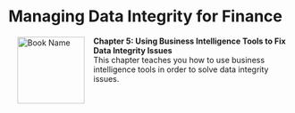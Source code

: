 # Managing Data Integrity for Finance

<a href="https://www.packtpub.com/product/managing-data-integrity-for-finance/9781837630141"><img src="https://content.packt.com/B19758/cover_image_small.jpg" alt="Book Name" height="120px" align="left" style="margin: 0px 15px; border-color: white; border-style: solid; border-width: 1px;"></a>

**Chapter 5: Using Business Intelligence Tools to Fix Data Integrity Issues** <br />
This chapter teaches you how to use business intelligence tools in order to solve data integrity issues.

<br />
<br />
<br />
<br />
<br />
